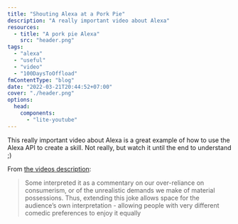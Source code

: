 ```yaml
---
title: "Shouting Alexa at a Pork Pie"
description: "A really important video about Alexa"
resources:
  - title: "A pork pie Alexa"
    src: "header.png"
tags:
  - "alexa"
  - "useful"
  - "video"
  - "100DaysToOffload"
fmContentType: "blog"
date: "2022-03-21T20:44:52+07:00"
cover: "./header.png"
options:
  head:
    components:
      - "lite-youtube"
---
```


This really important video about Alexa is a great example of how to use the Alexa API to create a skill. Not really, but watch it until the end to understand ;)

From [the videos description](https://www.youtube.com/watch?v=oCkcoNYbbuU):

> Some interpreted it as a commentary on our over-reliance on consumerism, or of the unrealistic demands we make of material possessions. Thus, extending this joke allows space for the audience’s own interpretation - allowing people with very different comedic preferences to enjoy it equally

<lite-youtube videoid="oCkcoNYbbuU" />
